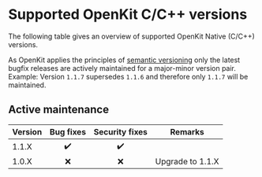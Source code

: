 # Supported OpenKit C/C++ versions

The following table gives an overview of supported OpenKit Native (C/C++) versions.

As OpenKit applies the principles of [semantic versioning][semver] only the latest bugfix
releases are actively maintained for a major-minor version pair.  
Example: Version `1.1.7` supersedes `1.1.6` and therefore only `1.1.7` will be maintained.  

## Active maintenance
| Version | Bug fixes          | Security fixes     | Remarks          |
|---------|:------------------:|:------------------:|------------------|
| 1.1.X   | :heavy_check_mark: | :heavy_check_mark: |                  |
| 1.0.X   |        :x:         |        :x:         | Upgrade to 1.1.X |


[semver]: https://semver.org/